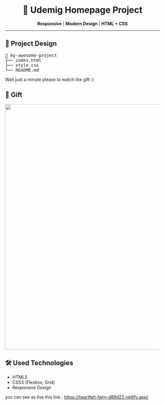



<h1 align="center">🚀 Udemig Homepage Project</h1>




<p align="center">
  <b>Responsive</b> | <b>Modern Design</b> | <b>HTML + CSS</b>
</p>

<hr>

<h2>📂 Project Design</h2>

<pre>
📁 my-awesome-project
├── index.html
├── style.css
└── README.md
</pre>

<p >
   Wait just a minute please to watch the gift :)
</p>

<h2>🎨 Gift</h2>

<img src="pic/bookstore.gif" width="800" />

<h2>🛠 Used Technologies</h2>

<ul>
  <li>HTML5</li>
  <li>CSS3 (Flexbox, Grid)</li>
  <li>Responsive Design</li>
</ul>


you can see as live this link : https://heartfelt-fairy-d89d22.netlify.app/



